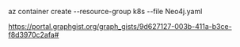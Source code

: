 az container create --resource-group k8s --file Neo4j.yaml


https://portal.graphgist.org/graph_gists/9d627127-003b-411a-b3ce-f8d3970c2afa#
